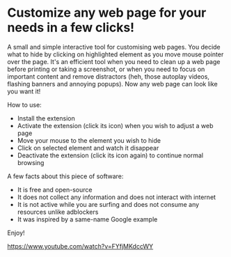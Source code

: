 # Customize any web page for your needs in a few clicks!

A small and simple interactive tool for customising web pages. You decide what to hide by clicking on highlighted element as you move mouse pointer over the page. It's an efficient tool when you need to clean up a web page before printing or taking a screenshot, or when you need to focus on important content and remove distractors (heh, those autoplay videos, flashing banners and annoying popups). Now any web page can look like you want it! 

How to use:
- Install the extension
- Activate the extension (click its icon) when you wish to adjust a web page
- Move your mouse to the element you wish to hide
- Click on selected element and watch it disappear
- Deactivate the extension (click its icon again) to continue normal browsing

A few facts about this piece of software:
- It is free and open-source
- It does not collect any information and does not interact with internet
- It is not active while you are surfing and does not consume any resources unlike adblockers
- It was inspired by a same-name Google example

Enjoy!

https://www.youtube.com/watch?v=FYfjMKdccWY
